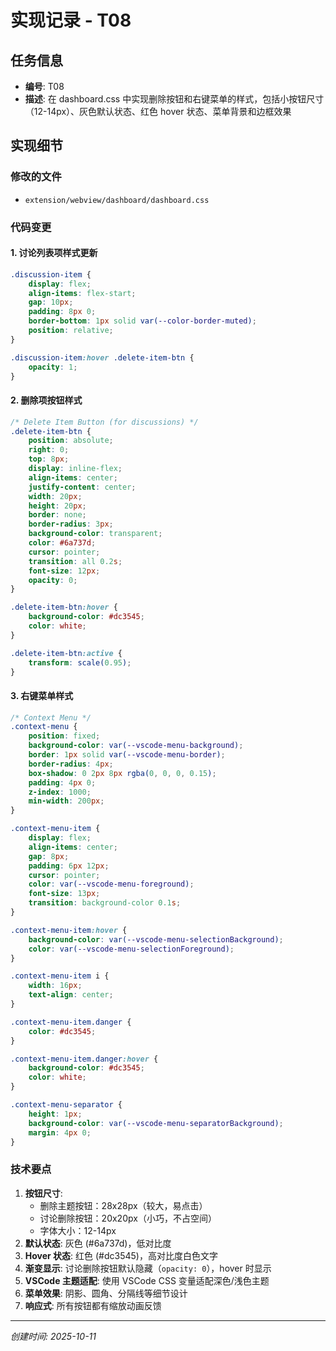 # 实现记录 - T08

## 任务信息
- **编号**: T08
- **描述**: 在 dashboard.css 中实现删除按钮和右键菜单的样式，包括小按钮尺寸（12-14px）、灰色默认状态、红色 hover 状态、菜单背景和边框效果

## 实现细节

### 修改的文件
- `extension/webview/dashboard/dashboard.css`

### 代码变更

#### 1. 讨论列表项样式更新
```css
.discussion-item {
    display: flex;
    align-items: flex-start;
    gap: 10px;
    padding: 8px 0;
    border-bottom: 1px solid var(--color-border-muted);
    position: relative;
}

.discussion-item:hover .delete-item-btn {
    opacity: 1;
}
```

#### 2. 删除项按钮样式
```css
/* Delete Item Button (for discussions) */
.delete-item-btn {
    position: absolute;
    right: 0;
    top: 8px;
    display: inline-flex;
    align-items: center;
    justify-content: center;
    width: 20px;
    height: 20px;
    border: none;
    border-radius: 3px;
    background-color: transparent;
    color: #6a737d;
    cursor: pointer;
    transition: all 0.2s;
    font-size: 12px;
    opacity: 0;
}

.delete-item-btn:hover {
    background-color: #dc3545;
    color: white;
}

.delete-item-btn:active {
    transform: scale(0.95);
}
```

#### 3. 右键菜单样式
```css
/* Context Menu */
.context-menu {
    position: fixed;
    background-color: var(--vscode-menu-background);
    border: 1px solid var(--vscode-menu-border);
    border-radius: 4px;
    box-shadow: 0 2px 8px rgba(0, 0, 0, 0.15);
    padding: 4px 0;
    z-index: 1000;
    min-width: 200px;
}

.context-menu-item {
    display: flex;
    align-items: center;
    gap: 8px;
    padding: 6px 12px;
    cursor: pointer;
    color: var(--vscode-menu-foreground);
    font-size: 13px;
    transition: background-color 0.1s;
}

.context-menu-item:hover {
    background-color: var(--vscode-menu-selectionBackground);
    color: var(--vscode-menu-selectionForeground);
}

.context-menu-item i {
    width: 16px;
    text-align: center;
}

.context-menu-item.danger {
    color: #dc3545;
}

.context-menu-item.danger:hover {
    background-color: #dc3545;
    color: white;
}

.context-menu-separator {
    height: 1px;
    background-color: var(--vscode-menu-separatorBackground);
    margin: 4px 0;
}
```

### 技术要点
1. **按钮尺寸**: 
   - 删除主题按钮：28x28px（较大，易点击）
   - 讨论删除按钮：20x20px（小巧，不占空间）
   - 字体大小：12-14px
2. **默认状态**: 灰色 (#6a737d)，低对比度
3. **Hover 状态**: 红色 (#dc3545)，高对比度白色文字
4. **渐变显示**: 讨论删除按钮默认隐藏（`opacity: 0`），hover 时显示
5. **VSCode 主题适配**: 使用 VSCode CSS 变量适配深色/浅色主题
6. **菜单效果**: 阴影、圆角、分隔线等细节设计
7. **响应式**: 所有按钮都有缩放动画反馈

---
*创建时间: 2025-10-11*
